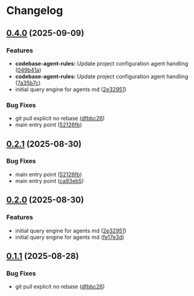 # Changelog

## [0.4.0](https://github.com/unoplat/unoplat-code-confluence/compare/unoplat-code-confluence-query-engine-v0.3.0...unoplat-code-confluence-query-engine-v0.4.0) (2025-09-09)


### Features

* **codebase-agent-rules:** Update project configuration agent handling ([049b41a](https://github.com/unoplat/unoplat-code-confluence/commit/049b41a6804c1512151428da8d01f12a68abcc61))
* **codebase-agent-rules:** Update project configuration agent handling ([7a35b7c](https://github.com/unoplat/unoplat-code-confluence/commit/7a35b7c591da646c06b7b616273d977638ebee13))
* initial  query engine for agents md ([2e32951](https://github.com/unoplat/unoplat-code-confluence/commit/2e32951845f4652d5f0ae971ad54c8b663fb685a))

### Bug Fixes

* git pull explicit no rebase ([dfbbc26](https://github.com/unoplat/unoplat-code-confluence/commit/dfbbc26be5fc790127fb5b731568fa05f119bf9d))
* main entry point ([52126fb](https://github.com/unoplat/unoplat-code-confluence/commit/52126fb65c7169f0c40ed94cdc3fb9dfa9187bac))


## [0.2.1](https://github.com/unoplat/unoplat-code-confluence/compare/unoplat-code-confluence-query-engine-v0.2.0...unoplat-code-confluence-query-engine-v0.2.1) (2025-08-30)


### Bug Fixes

* main entry point ([52126fb](https://github.com/unoplat/unoplat-code-confluence/commit/52126fb65c7169f0c40ed94cdc3fb9dfa9187bac))
* main entry point ([ca93eb5](https://github.com/unoplat/unoplat-code-confluence/commit/ca93eb528a682487ac65d3117e33a56ccb4e92a3))

## [0.2.0](https://github.com/unoplat/unoplat-code-confluence/compare/unoplat-code-confluence-query-engine-v0.1.1...unoplat-code-confluence-query-engine-v0.2.0) (2025-08-30)


### Features

* initial  query engine for agents md ([2e32951](https://github.com/unoplat/unoplat-code-confluence/commit/2e32951845f4652d5f0ae971ad54c8b663fb685a))
* initial  query engine for agents md ([fe17e3d](https://github.com/unoplat/unoplat-code-confluence/commit/fe17e3d6c7ce7ebfa06cd67271da948fb8f10b14))

## [0.1.1](https://github.com/unoplat/unoplat-code-confluence/compare/unoplat-code-confluence-query-engine-v0.1.0...unoplat-code-confluence-query-engine-v0.1.1) (2025-08-28)


### Bug Fixes

* git pull explicit no rebase ([dfbbc26](https://github.com/unoplat/unoplat-code-confluence/commit/dfbbc26be5fc790127fb5b731568fa05f119bf9d))
